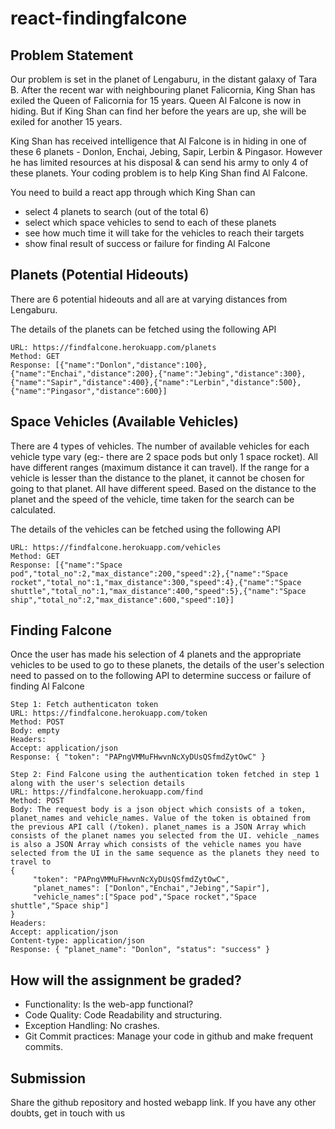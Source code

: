 # react-findingfalcone

## Problem Statement

Our problem is set in the planet of Lengaburu, in the distant galaxy of Tara B. After the recent war with neighbouring planet Falicornia, King Shan has exiled the Queen of Falicornia for 15 years. Queen Al Falcone is now in hiding. But if King Shan can find her before the years are up, she will be exiled for another 15 years.

King Shan has received intelligence that Al Falcone is in hiding in one of these 6 planets - Donlon, Enchai, Jebing, Sapir, Lerbin & Pingasor. However he has limited resources at his disposal & can send his army to only 4 of these planets. Your coding problem is to help King Shan find Al Falcone.

You need to build a react app through which King Shan can 
- select 4 planets to search (out of the total 6)
- select which space vehicles to send to each of these planets
- see how much time it will take for the vehicles to reach their targets
- show final result of success or failure for finding Al Falcone

## Planets (Potential Hideouts)
There are 6 potential hideouts and all are at varying distances from Lengaburu. 

The details of the planets can be fetched using the following API

```
URL: https://findfalcone.herokuapp.com/planets
Method: GET
Response: [{"name":"Donlon","distance":100},{"name":"Enchai","distance":200},{"name":"Jebing","distance":300},{"name":"Sapir","distance":400},{"name":"Lerbin","distance":500},{"name":"Pingasor","distance":600}]
```

## Space Vehicles (Available Vehicles)
There are 4 types of vehicles. The number of available vehicles for each vehicle type vary (eg:- there are 2 space pods but only 1 space rocket). All have different ranges (maximum distance it can travel). If the range for a vehicle is lesser than the distance to the planet, it cannot be chosen for going to that planet. All have different speed. Based on the distance to the planet and the speed of the vehicle, time taken for the search can be calculated.

The details of the vehicles can be fetched using the following API

```
URL: https://findfalcone.herokuapp.com/vehicles
Method: GET
Response: [{"name":"Space pod","total_no":2,"max_distance":200,"speed":2},{"name":"Space rocket","total_no":1,"max_distance":300,"speed":4},{"name":"Space shuttle","total_no":1,"max_distance":400,"speed":5},{"name":"Space ship","total_no":2,"max_distance":600,"speed":10}]
```

## Finding Falcone
Once the user has made his selection of 4 planets and the appropriate vehicles to be used to go to these planets, the details of the user's selection need to passed on to the following API to determine success or failure of finding Al Falcone

```
Step 1: Fetch authenticaton token
URL: https://findfalcone.herokuapp.com/token
Method: POST
Body: empty
Headers:
Accept: application/json
Response: { "token": "PAPngVMMuFHwvnNcXyDUsQSfmdZytOwC" }

Step 2: Find Falcone using the authentication token fetched in step 1 along with the user's selection details
URL: https://findfalcone.herokuapp.com/find 
Method: POST
Body: The request body is a json object which consists of a token, planet_names and vehicle_names. Value of the token is obtained from the previous API call (/token). planet_names is a JSON Array which consists of the planet names you selected from the UI. vehicle _names is also a JSON Array which consists of the vehicle names you have selected from the UI in the same sequence as the planets they need to travel to
{
     "token": "PAPngVMMuFHwvnNcXyDUsQSfmdZytOwC",
     "planet_names": ["Donlon","Enchai","Jebing","Sapir"],
     "vehicle_names":["Space pod","Space rocket","Space shuttle","Space ship"]
}
Headers:
Accept: application/json
Content-type: application/json
Response: { "planet_name": "Donlon", "status": "success" }
```

## How will the assignment be graded?
- Functionality: Is the web-app functional?
- Code Quality: Code Readability and structuring.
- Exception Handling: No crashes.
- Git Commit practices: Manage your code in github and make frequent commits.

## Submission
Share the github repository and hosted webapp link. If you have any other doubts, get in touch with us
